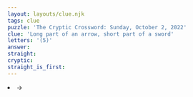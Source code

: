 ```yaml
---
layout: layouts/clue.njk
tags: clue
puzzle: 'The Cryptic Crossword: Sunday, October 2, 2022'
clue: 'Long part of an arrow, short part of a sword'
letters: '(5)'
answer:
straight:
cryptic:
straight_is_first:
---
```

<li>→</li>